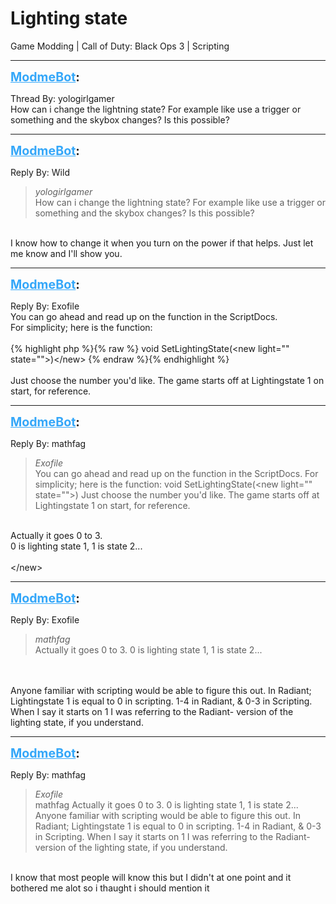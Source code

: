 # Lighting state
Game Modding | Call of Duty: Black Ops 3 | Scripting

---
<strong style="font-size: 1.4em;"><span style="text-decoration: underline;text-decoration-color: #34a7f9;"><span style="color:#34a7f9;">ModmeBot</span></span>:</strong>

<p>Thread By: yologirlgamer<br />How can i change the lightning state? For example like use a trigger or something and the skybox changes? Is this possible?</p>

---
<strong style="font-size: 1.4em;"><span style="text-decoration: underline;text-decoration-color: #34a7f9;"><span style="color:#34a7f9;">ModmeBot</span></span>:</strong>

<p>Reply By: Wild<br /><blockquote><em>yologirlgamer</em><br />How can i change the lightning state? For example like use a trigger or something and the skybox changes? Is this possible? </blockquote><br /> I know how to change it when you turn on the power if that helps. Just let me know and I&#39;ll show you.</p>

---
<strong style="font-size: 1.4em;"><span style="text-decoration: underline;text-decoration-color: #34a7f9;"><span style="color:#34a7f9;">ModmeBot</span></span>:</strong>

<p>Reply By: Exofile<br />You can go ahead and read up on the function in the ScriptDocs.<br />For simplicity; here is the function:<br /> <br />{% highlight php %}{% raw %}
void SetLightingState(&lt;new light="" state=""&gt;)&lt;/new&gt;
{% endraw %}{% endhighlight %}
 <br /> <br />Just choose the number you&#39;d like. The game starts off at Lightingstate 1 on start, for reference.</p>

---
<strong style="font-size: 1.4em;"><span style="text-decoration: underline;text-decoration-color: #34a7f9;"><span style="color:#34a7f9;">ModmeBot</span></span>:</strong>

<p>Reply By: mathfag<br /><blockquote><em>Exofile</em><br />You can go ahead and read up on the function in the ScriptDocs. For simplicity; here is the function:   void SetLightingState(&lt;new light=&quot;&quot; state=&quot;&quot;&gt;)     Just choose the number you&#39;d like. The game starts off at Lightingstate 1 on start, for reference.</blockquote><br /> Actually it goes 0 to 3.<br />0 is lighting state 1, 1 is state 2...<br /> <br /> &lt;/new&gt;</p>

---
<strong style="font-size: 1.4em;"><span style="text-decoration: underline;text-decoration-color: #34a7f9;"><span style="color:#34a7f9;">ModmeBot</span></span>:</strong>

<p>Reply By: Exofile<br /><blockquote><em>mathfag</em><br /> Actually it goes 0 to 3. 0 is lighting state 1, 1 is state 2...    </blockquote><br /> <br />Anyone familiar with scripting would be able to figure this out. In Radiant; Lightingstate 1 is equal to 0 in scripting. 1-4 in Radiant, &amp; 0-3 in Scripting. When I say it starts on 1 I was referring to the Radiant- version of the lighting state, if you understand.</p>

---
<strong style="font-size: 1.4em;"><span style="text-decoration: underline;text-decoration-color: #34a7f9;"><span style="color:#34a7f9;">ModmeBot</span></span>:</strong>

<p>Reply By: mathfag<br /><blockquote><em>Exofile</em><br />mathfag  Actually it goes 0 to 3. 0 is lighting state 1, 1 is state 2...       Anyone familiar with scripting would be able to figure this out. In Radiant; Lightingstate 1 is equal to 0 in scripting. 1-4 in Radiant, &amp; 0-3 in Scripting. When I say it starts on 1 I was referring to the Radiant- version of the lighting state, if you understand.</blockquote><br /> I know that most people will know this but I didn&#39;t at one point and it bothered me alot so i thaught i should mention it</p>
